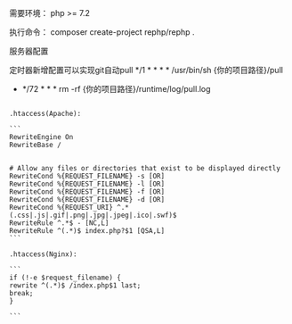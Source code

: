 
需要环境：
php >= 7.2 

执行命令：
composer create-project rephp/rephp .


服务器配置

定时器新增配置可以实现git自动pull
*/1 * * * * /usr/bin/sh {你的项目路径}/pull
* */72 * * * rm -rf {你的项目路径}/runtime/log/pull.log


````

.htaccess(Apache):

```
RewriteEngine On
RewriteBase /


# Allow any files or directories that exist to be displayed directly
RewriteCond %{REQUEST_FILENAME} -s [OR]
RewriteCond %{REQUEST_FILENAME} -l [OR]
RewriteCond %{REQUEST_FILENAME} -f [OR]
RewriteCond %{REQUEST_FILENAME} -d [OR]
RewriteCond %{REQUEST_URI} ^.*(.css|.js|.gif|.png|.jpg|.jpeg|.ico|.swf)$
RewriteRule ^.*$ - [NC,L]
RewriteRule ^(.*)$ index.php?$1 [QSA,L]
```

.htaccess(Nginx):

```
if (!-e $request_filename) {
rewrite ^(.*)$ /index.php$1 last;
break;
}

```

